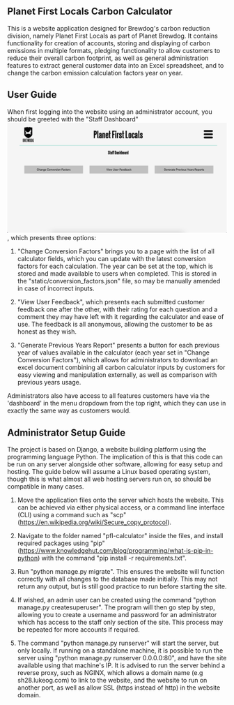 ## Planet First Locals Carbon Calculator
This is a website application designed for Brewdog's carbon reduction division, namely Planet First Locals as part of Planet Brewdog. It contains functionality for creation of accounts, storing and displaying of carbon emissions in multiple formats, pledging functionality to allow customers to reduce their overall carbon footprint, as well as general administration features to extract general customer data into an Excel spreadsheet, and to change the carbon emission calculation factors year on year.

## User Guide
When first logging into the website using an administrator account, you should be greeted with the "Staff Dashboard" ![Staff Dashboard](adminpage.png), which presents three options: 

1. "Change Conversion Factors" brings you to a page with the list of all calculator fields, which you can update with the latest conversion factors for each calculation. The year can be set at the top, which is stored and made available to users when completed. This is stored in the "static/conversion_factors.json" file, so may be manually amended in case of incorrect inputs.

2. "View User Feedback", which presents each submitted customer feedback one after the other, with their rating for each question and a comment they may have left with it regarding the calculator and ease of use. The feedback is all anonymous, allowing the customer to be as honest as they wish.

3. "Generate Previous Years Report" presents a button for each previous year of values available in the calculator (each year set in "Change Conversion Factors"), which allows for administrators to download an excel document combining all carbon calculator inputs by customers for easy viewing and manipulation externally, as well as comparison with previous years usage.

Administrators also have access to all features customers have via the 'dashboard' in the menu dropdown from the top right, which they can use in exactly the same way as customers would.

## Administrator Setup Guide
The project is based on Django, a website building platform using the programming language Python. The implication of this is that this code can be run on any server alongside other software, allowing for easy setup and hosting. The guide below will assume a Linux based operating system, though this is what almost all web hosting servers run on, so should be compatible in many cases.

1. Move the application files onto the server which hosts the website. This can be achieved via either physical access, or a command line interface (CLI) using a command such as "scp" (https://en.wikipedia.org/wiki/Secure_copy_protocol).

2. Navigate to the folder named "pfl-calculator" inside the files, and install required packages using "pip" (https://www.knowledgehut.com/blog/programming/what-is-pip-in-python) with the command "pip install -r requirements.txt".

3. Run "python manage.py migrate". This ensures the website will function correctly with all changes to the database made initially. This may not return any output, but is still good practice to run before starting the site.

4. If wished, an admin user can be created using the command "python manage.py createsuperuser". The program will then go step by step, allowing you to create a username and password for an administrator which has access to the staff only section of the site. This process may be repeated for more accounts if required.

5. The command "python manage.py runserver" will start the server, but only locally. If running on a standalone machine, it is possible to run the server using "python manage.py runserver 0.0.0.0:80", and have the site available using that machine's IP. It is advised to run the server behind a reverse proxy, such as NGINX, which allows a domain name (e.g sh28.lukeog.com) to link to the website, and the website to run on another port, as well as allow SSL (https instead of http) in the website domain.
